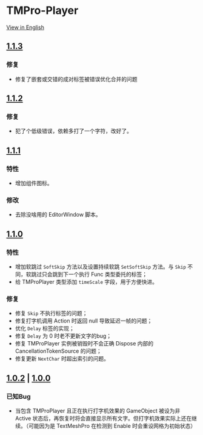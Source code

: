 TMPro-Player
===
[View in English](./CHANGELOG-en.md)

[1.1.3](https://github.com/Giresharu/TMPro-Player/releases/1.1.3)
---

### 修复
* 修复了嵌套或交错的成对标签被错误优化合并的问题

[1.1.2](https://github.com/Giresharu/TMPro-Player/releases/1.1.2)
---

### 修复
* 犯了个低级错误，依赖多打了一个字符，改好了。

[1.1.1](https://github.com/Giresharu/TMPro-Player/releases/1.1.1)
---

### 特性
* 增加组件图标。

### 修改
* 去除没啥用的 EditorWindow 脚本。

[1.1.0](https://github.com/Giresharu/TMPro-Player/releases/1.1.0)
---

### 特性

* 增加软跳过 `SoftSkip` 方法以及设置持续软跳 `SetSoftSkip` 方法。与 `Skip` 不同，软跳过只会跳到下一个执行 Func 类型委托的标签；
* 给 TMProPlayer 类型添加 `timeScale` 字段，用于方便快进。

### 修复

* 修复 `Skip` 不执行标签的问题；
* 修复打字机调用 Action 时返回 null 导致延迟一帧的问题；
* 优化 `Delay` 标签的实现；
* 修复 `Delay` 为 0 时老不更新文字的bug；
* 修复 TMProPlayer 实例被销毁时不会正确 Dispose 内部的 CancellationTokenSource 的问题；
* 修复更新 `NextChar` 时超出索引的问题。


[1.0.2](https://github.com/Giresharu/TMPro-Player/releases/1.0.2) | [1.0.0](https://github.com/Giresharu/TMPro-Player/releases/1.0.0)
---

### 已知Bug

* 当包含 TMProPlayer 且正在执行打字机效果的 GameObject 被设为非 Active 状态后，再恢复时将会直接显示所有文字。但打字机效果实际上还在继续。（可能因为是 TextMeshPro 在检测到 Enable 时会重设网格为初始状态） 



